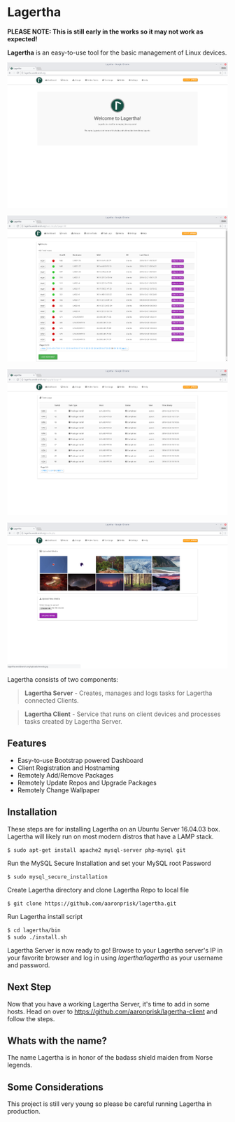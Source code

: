# Lagertha
**PLEASE NOTE: This is still early in the works so it may not work as expected!**

**Lagertha** is an easy-to-use tool for the basic management of Linux devices. 

![Alt text](https://github.com/aaronprisk/lagertha/blob/master/images/dash-lag-2.png "Lagertha Dashboard")

![Alt text](https://github.com/aaronprisk/lagertha/blob/master/images/host-lag-2.png "Lagertha Host Management")

![Alt text](https://github.com/aaronprisk/lagertha/blob/master/images/logs-lag-2.png "Lagertha Task Logs")

![Alt text](https://github.com/aaronprisk/lagertha/blob/master/images/media-lag-2.png "Lagertha Media")

Lagertha consists of two components:

>**Lagertha Server** - Creates, manages and logs tasks for Lagertha connected Clients.

> **Lagertha Client** - Service that runs on client devices and processes tasks created by Lagertha Server.


## Features

 * Easy-to-use Bootstrap powered Dashboard
 * Client Registration and Hostnaming
 * Remotely Add/Remove Packages
 * Remotely Update Repos and Upgrade Packages
 * Remotely Change Wallpaper


## Installation

These steps are for installing Lagertha on an Ubuntu Server 16.04.03 box. Lagertha will likely run on most modern distros that have a LAMP stack.
```
$ sudo apt-get install apache2 mysql-server php-mysql git
```
Run the MySQL Secure Installation and set your MySQL root Password
```
$ sudo mysql_secure_installation
```
Create Lagertha directory and clone Lagertha Repo to local file
```
$ git clone https://github.com/aaronprisk/lagertha.git
```
Run Lagertha install script
```
$ cd lagertha/bin
$ sudo ./install.sh
```
Lagertha Server is now ready to go! Browse to your Lagertha server's IP in your favorite browser and log in using *lagertha/lagertha* as your username and password.

## Next Step

Now that you have a working Lagertha Server, it's time to add in some hosts. Head on over to https://github.com/aaronprisk/lagertha-client and follow the steps.

## Whats with the name?

The name Lagertha is in honor of the badass shield maiden from Norse legends.

## Some Considerations

This project is still very young so please be careful running Lagertha in production. 
